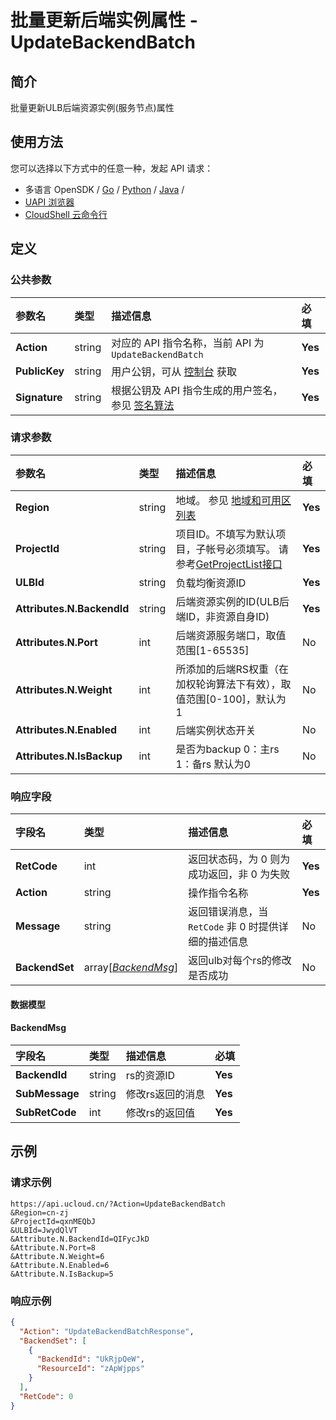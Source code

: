 # 批量更新后端实例属性 - UpdateBackendBatch

## 简介

批量更新ULB后端资源实例(服务节点)属性






## 使用方法

您可以选择以下方式中的任意一种，发起 API 请求：
- 多语言 OpenSDK / [Go](https://github.com/ucloud/ucloud-sdk-go) / [Python](https://github.com/ucloud/ucloud-sdk-python3) / [Java](https://github.com/ucloud/ucloud-sdk-java) /
- [UAPI 浏览器](https://console.ucloud.cn/uapi/detail?id=UpdateBackendBatch)
- [CloudShell 云命令行](https://shell.ucloud.cn/)


## 定义

### 公共参数

| 参数名 | 类型 | 描述信息 | 必填 |
|:---|:---|:---|:---|
| **Action**     | string  | 对应的 API 指令名称，当前 API 为 `UpdateBackendBatch`                        | **Yes** |
| **PublicKey**  | string  | 用户公钥，可从 [控制台](https://console.ucloud.cn/uapi/apikey) 获取                                             | **Yes** |
| **Signature**  | string  | 根据公钥及 API 指令生成的用户签名，参见 [签名算法](api/summary/signature.md)  | **Yes** |

### 请求参数

| 参数名 | 类型 | 描述信息 | 必填 |
|:---|:---|:---|:---|
| **Region** | string | 地域。 参见 [地域和可用区列表](https://docs.ucloud.cn/api/summary/regionlist) |**Yes**|
| **ProjectId** | string | 项目ID。不填写为默认项目，子帐号必须填写。 请参考[GetProjectList接口](https://docs.ucloud.cn/api/summary/get_project_list) |**Yes**|
| **ULBId** | string | 负载均衡资源ID |**Yes**|
| **Attributes.N.BackendId** | string | 后端资源实例的ID(ULB后端ID，非资源自身ID) |**Yes**|
| **Attributes.N.Port** | int | 后端资源服务端口，取值范围[1-65535] |No|
| **Attributes.N.Weight** | int | 所添加的后端RS权重（在加权轮询算法下有效），取值范围[0-100]，默认为1 |No|
| **Attributes.N.Enabled** | int | 后端实例状态开关 |No|
| **Attributes.N.IsBackup** | int | 是否为backup 0：主rs 1：备rs 默认为0 |No|

### 响应字段

| 字段名 | 类型 | 描述信息 | 必填 |
|:---|:---|:---|:---|
| **RetCode** | int | 返回状态码，为 0 则为成功返回，非 0 为失败 |**Yes**|
| **Action** | string | 操作指令名称 |**Yes**|
| **Message** | string | 返回错误消息，当 `RetCode` 非 0 时提供详细的描述信息 |No|
| **BackendSet** | array[[*BackendMsg*](#BackendMsg)] | 返回ulb对每个rs的修改是否成功 |No|

#### 数据模型


#### BackendMsg

| 字段名 | 类型 | 描述信息 | 必填 |
|:---|:---|:---|:---|
| **BackendId** | string | rs的资源ID |**Yes**|
| **SubMessage** | string | 修改rs返回的消息 |**Yes**|
| **SubRetCode** | int | 修改rs的返回值 |**Yes**|

## 示例

### 请求示例
    
```
https://api.ucloud.cn/?Action=UpdateBackendBatch
&Region=cn-zj
&ProjectId=qxnMEQbJ
&ULBId=JwydQlVT
&Attribute.N.BackendId=QIFycJkD
&Attribute.N.Port=8
&Attribute.N.Weight=6
&Attribute.N.Enabled=6
&Attribute.N.IsBackup=5
```

### 响应示例
    
```json
{
  "Action": "UpdateBackendBatchResponse",
  "BackendSet": [
    {
      "BackendId": "UkRjpQeW",
      "ResourceId": "zApWjpps"
    }
  ],
  "RetCode": 0
}
```





